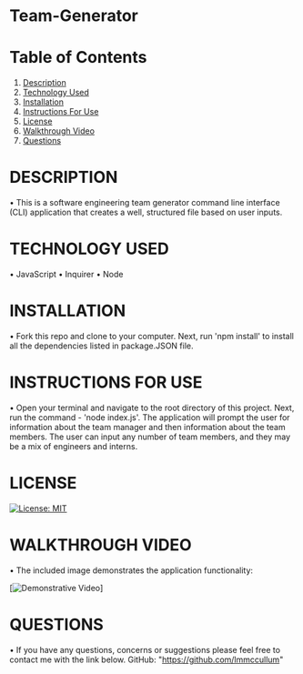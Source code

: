 # Team-Generator

# Table of Contents

  1. [Description](#Description)
  2. [Technology Used](#TechnologyUsed)
  3. [Installation](#Installation)
  4. [Instructions For Use](#InstructionsForUse)
  5. [License](#License)
  6. [Walkthrough Video](#WalkthroughVideo)
  7. [Questions](#Questions)

# DESCRIPTION
• This is a software engineering team generator command line interface (CLI) application that creates a well, structured file based on user inputs.  

# TECHNOLOGY USED
• JavaScript
• Inquirer
• Node

# INSTALLATION
• Fork this repo and clone to your computer. Next, run 'npm install' to install all the dependencies listed in package.JSON file.

# INSTRUCTIONS FOR USE
• Open your terminal and navigate to the root directory of this project. Next, run the command - 'node index.js'. The application will prompt the user for information about the team manager and then information about the team members. The user can input any number of team members, and they may be a mix of engineers and interns.

# LICENSE

[![License: MIT](https://img.shields.io/badge/License-MIT-yellow.svg)](https://opensource.org/licenses/MIT)

# WALKTHROUGH VIDEO
• The included image demonstrates the application functionality:

[![Demonstrative Video]()]

# QUESTIONS
• If you have any questions, concerns or suggestions please feel free to contact me with the link below.
GitHub: "https://github.com/lmmccullum"

